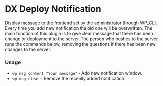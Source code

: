 # DX Deploy Notification
Display message to the frontend set by the administrator through WP_CLI. Every time you add new notification the old one will be overwritten. The main function of this plugin is to give clear message that there has been change or deployment to the server. The person who pushes to the server runs the commands below, removing the questions if there has been new changes to the server.

### Usage

 - `wp msg content "Your message"` - Add new notification window.
 - `wp msg clear` - Remove the recently added notification.